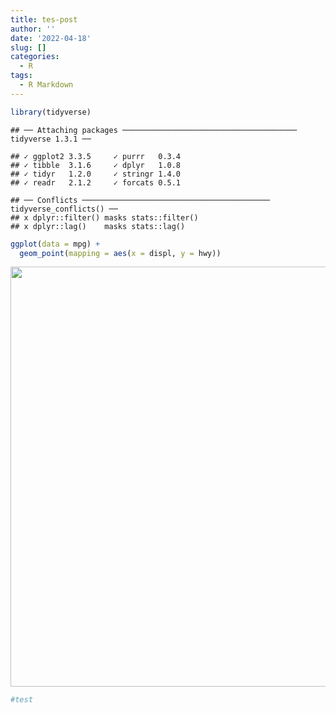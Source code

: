 ```yaml
---
title: tes-post
author: ''
date: '2022-04-18'
slug: []
categories:
  - R
tags:
  - R Markdown
---
```



```r
library(tidyverse)
```

```
## ── Attaching packages ─────────────────────────────────────── tidyverse 1.3.1 ──
```

```
## ✓ ggplot2 3.3.5     ✓ purrr   0.3.4
## ✓ tibble  3.1.6     ✓ dplyr   1.0.8
## ✓ tidyr   1.2.0     ✓ stringr 1.4.0
## ✓ readr   2.1.2     ✓ forcats 0.5.1
```

```
## ── Conflicts ────────────────────────────────────────── tidyverse_conflicts() ──
## x dplyr::filter() masks stats::filter()
## x dplyr::lag()    masks stats::lag()
```

```r
ggplot(data = mpg) +
  geom_point(mapping = aes(x = displ, y = hwy))
```

<img src="{{< blogdown/postref >}}index_files/figure-html/unnamed-chunk-1-1.png" width="672" />

```r
#test
```

